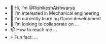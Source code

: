 - 👋 Hi, I’m @RishikeshAishwarya
- 👀 I’m interested in Mechanical engineering 
- 🌱 I’m currently learning Game development 
- 💞️ I’m looking to collaborate on ...
- 📫 How to reach me ...
- ⚡ Fun fact: ...

<!---
RishikeshAishwarya/RishikeshAishwarya is a ✨ special ✨ repository because its `README.md` (this file) appears on your GitHub profile.
You can click the Preview link to take a look at your changes.
--->
